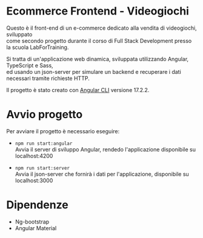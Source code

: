 
# Ecommerce Frontend - Videogiochi
Questo è il front-end di un e-commerce dedicato alla vendita di videogiochi, sviluppato  
come secondo progetto durante il corso di Full Stack Development presso la scuola LabForTraining.

Si tratta di un'applicazione web dinamica, sviluppata utilizzando Angular, TypeScript e Sass,   
ed usando un json-server per simulare un backend e recuperare i dati necessari tramite richieste HTTP.

Il progetto è stato creato con [Angular CLI](https://github.com/angular/angular-cli) versione 17.2.2.

# Avvio progetto
Per avviare il progetto è necessario eseguire:

- `npm run start:angular`  
  Avvia il server di sviluppo Angular, rendedo l'applicazione disponibile su localhost:4200
  
- `npm run start:server`  
  Avvia il json-server che fornirà i dati per l'applicazione, disponibile su localhost:3000


# Dipendenze
- Ng-bootstrap
- Angular Material

